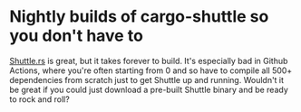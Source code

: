 # Nightly builds of cargo-shuttle so you don't have to

[Shuttle.rs](https://www.shuttle.rs/) is great, but it takes forever to build. It's especially bad in Github Actions, where you're often starting from 0 and so have to compile all 500+ dependencies from scratch just to get Shuttle up and running. Wouldn't it be great if you could just download a pre-built Shuttle binary and be ready to rock and roll?
